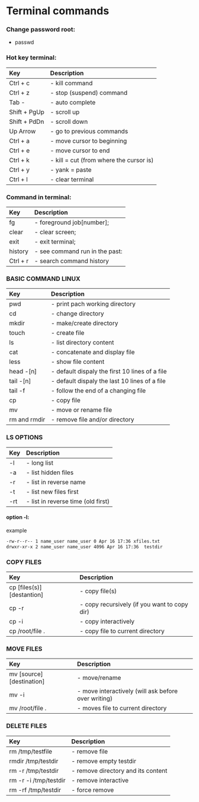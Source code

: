 # Terminal commands
### Change password root:
- passwd


### Hot key terminal:
| Key          | Description                             |
| :----------- | :-------------------------------------- |
| Ctrl + c     | - kill command                          |
| Ctrl + z     | - stop (suspend) command                |
| Tab -        | - auto complete                         |
| Shift + PgUp | - scroll up                             |
| Shift + PdDn | - scroll down                           |
| Up Arrow     | - go to previous commands               |
| Ctrl + a     | - move cursor to beginning              |
| Ctrl + e     | - move cursor to end                    |
| Ctrl + k     | - kill = cut (from where the cursor is) |
| Ctrl + y     | - yank = paste                          |
| Ctrl + l     | - clear terminal                        |

### Command in terminal:
| Key      | Description                    |
| :------- | :----------------------------- |
| fg       | - foreground job[number];      |
| clear    | - clear screen;                |
| exit     | - exit terminal;               |
| history  | - see command run in the past: |
| Ctrl + r | - search command history       |
 

### BASIC COMMAND LINUX

| Key          | Description                                    |
| :----------- | :--------------------------------------------- |
| pwd          | - print pach working directory                 |
| cd           | - change directory                             |
| mkdir        | - make/create directory                        |
| touch        | - create file                                  |
| ls           | - list directory content                       |
| cat          | - concatenate and display file                 |
| less         | - show file content                            |
| head -[n]    | - default dispaly the first 10 lines of a file |
| tail -[n]    | - default dispaly the last 10 lines of a file  |
| tail -f      | - follow the end of a changing file            |
| cp           | - copy file                                    |
| mv           | - move or rename file                          |
| rm and rmdir | - remove file and/or directory                 |

### LS OPTIONS
| Key  | Description                        |
| :--- | :--------------------------------- |
| -l   | - long list                        |
| -a   | - list hidden files                |
| -r   | - list in reverse name             |
| -t   | - list new files first             |
| -rt  | - list in reverse time (old first) |

#### option -l:
example
```bash 
-rw-r--r-- 1 name_user name_user 0 Apr 16 17:36 xfiles.txt
drwxr-xr-x 2 name_user name_user 4096 Apr 16 17:36  testdir
```
### COPY FILES
| Key                        | Description                                  |
| :------------------------- | :------------------------------------------- |
| cp [files(s)] [destantion] | - copy file(s)                               |
| cp -r                      | - copy recursively (if you want to copy dir) |
| cp -i                      | - copy interactively                         |
| cp /root/file .            | - copy file to current directory             |

 ### MOVE FILES

| Key                       | Description                                         |
| :------------------------ | :-------------------------------------------------- |
| mv [source] [destination] | - move/rename                                       |
| mv -i                     | - move interactively (will ask before over writing) |
| mv /root/file .           | - moves file to current directory                   |


### DELETE FILES

| Key                   | Description                        |
| :-------------------- | :--------------------------------- |
| rm /tmp/testfile      | - remove file                      |
| rmdir /tmp/testdir    | - remove empty testdir             |
| rm -r /tmp/testdir    | - remove directory and its content |
| rm -r -i /tmp/testdir | - remove interactive               |
| rm -rf /tmp/testdir   | - force remove                     |